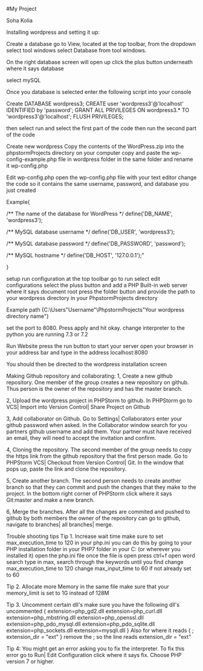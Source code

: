 #My Project

Soha Kolia 

Installing wordpress and setting it up:

Create a database go to View, located at the top toolbar, from the dropdown select tool windows select Database from tool windows.

On the right database screen will open up click the plus button underneath where it says database

select mySQL

Once you database is selected enter the following script into your console

Create DATABASE wordpress3; CREATE user 'wordpress3'@'localhost' IDENTIFIED by 'password'; GRANT ALL PRIVILEGES ON wordpress3.* TO 'wordpress3'@'localhost'; FLUSH PRIVILEGES;

then select run and select the first part of the code then run the second part of the code

Create new wordpress Copy the contents of the WordPress.zip into the phpstormProjects directory on your computer copy and paste the wp-config-example.php file in wordpress folder in the same folder and rename it wp-config.php

Edit wp-config.php open the wp-config.php file with your text editor change the code so it contains the same username, password, and database you just created

Example{

/** The name of the database for WordPress */ define('DB_NAME', 'wordpress3');

/** MySQL database username */ define('DB_USER', 'wordpress3');

/** MySQL database password */ define('DB_PASSWORD', 'password');

/** MySQL hostname */ define('DB_HOST', '127.0.0.1');"

}

setup run configuration at the top toolbar go to run select edit configurations select the pluss button and add a PHP Built-in web server where it says document root press the folder button and provide the path to your wordpress directory in your PhpstormProjects directory

Example path {C:\Users"Username"\PhpstormProjects"Your wordpress directory name"}

set the port to 8080. Press apply and hit okay. change interpreter to the python you are running 7.3 or 7.2

Run Website press the run button to start your server open your browser in your address bar and type in the address localhost:8080

You should then be directed to the wordpress installation screen

Making Github repository and collaborating: 1, Create a new github repository. One member of the group creates a new repository on github. Thus person is the owner of the repository and has the master branch.

2, Upload the wordpress project in PHPStorm to github. In PHPStorm go to VCS| Import into Version Control| Share Project on Github

3, Add collaborator on Github. Go to Settings| Collaborators enter your github password when asked. In the Collaborator window search for you partners github username and add them. Your partner must have received an email, they will need to accept the invitation and confirm.

4, Cloning the repository. The second member of the group needs to copy the https link from the github repository that the first person made. Go to PHPStorm VCS| Checkout from Version Control| Git. In the window that pops up, paste the link and clone the repository.

5, Create another branch. The second person needs to create another branch so that they can commit and push the changes that they make to the project. In the bottom right corner of PHPStorm click where it says Git:master and make a new branch.

6, Merge the branches. After all the changes are commited and pushed to github by both members the owner of the repository can go to github, navigate to branches| all branches| merge.

Trouble shooting tips Tip 1. Increase wait time
make sure to set max_execution_time to 120 in your php.ini you can do this by going to your PHP installation folder in your PHP7 folder in your C: (or wherever you installed it) open the php.ini file once the file is open press ctrl+f open word search type in max, search through the keywords until you find change max_execution_time to 120 change max_input_time to 60 if not already set to 60

Tip 2. Allocate more Memory in the same file make sure that your memory_limit is set to 1G instead of 128M

Tip 3. Uncomment certain dll's make sure you have the following dll's uncommented { extension=php_gd2.dll extension=php_curl.dll extension=php_mbstring.dll extension=php_openssl.dll extension=php_pdo_mysql.dll extension=php_pdo_sqlite.dll extension=php_sockets.dll extension=mysqli.dll } Also for where it reads { ; extension_dir = "ext" } remove the ; so the line reads extension_dir = "ext"

Tip 4: You might get an error asking you to fix the interpreter. To fix this error go to Run| Edit Configuration click where it says fix. Choose PHP version 7 or higher.